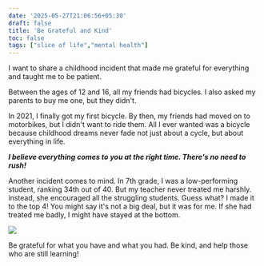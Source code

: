 ```yaml
---
date: '2025-05-27T21:06:56+05:30'
draft: false
title: 'Be Grateful and Kind'
toc: false
tags: ["slice of life","mental health"]
---
```


I want to share a childhood incident that made me grateful for everything and taught me to be patient.

Between the ages of 12 and 16, all my friends had bicycles. I also asked my parents to buy me one, but they didn't.

In 2021, I finally got my first bicycle. By then, my friends had moved on to motorbikes, but I didn't want to ride them. All I ever wanted was a bicycle because childhood dreams never fade not just about a cycle, but about everything in life.

***I believe everything comes to you at the right time. There's no need to rush!***

Another incident comes to mind. In 7th grade, I was a low-performing student, ranking 34th out of 40. But my teacher never treated me harshly. instead, she encouraged all the struggling students. Guess what? I made it to the top 4! You might say it's not a big deal, but it was for me. If she had treated me badly, I might have stayed at the bottom.

![](https://static1.srcdn.com/wordpress/wp-content/uploads/2021/04/The-Office-Season-7-Episode-22---Goodbye-Michael-.jpg)

Be grateful for what you have and what you had. Be kind, and help those who are still learning!


















<!-- Comment Section Configurations! -->
<script src="https://giscus.app/client.js"
        data-repo="mdxabu/mdxabu.github.io"
        data-repo-id="R_kgDOLs5FtQ"
        data-category="Blogs"
        data-category-id="DIC_kwDOLs5Ftc4CrYy-"
        data-mapping="pathname"
        data-strict="0"
        data-reactions-enabled="0"
        data-emit-metadata="0"
        data-input-position="top"
        data-theme="light_protanopia"
        data-lang="en"
        crossorigin="anonymous"
        async>
</script>